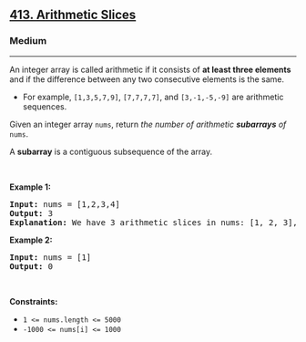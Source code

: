 <h2><a href="https://leetcode.com/problems/arithmetic-slices/">413. Arithmetic Slices</a></h2><h3>Medium</h3><hr><div style="user-select: auto;"><p style="user-select: auto;">An integer array is called arithmetic if it consists of <strong style="user-select: auto;">at least three elements</strong> and if the difference between any two consecutive elements is the same.</p>

<ul style="user-select: auto;">
	<li style="user-select: auto;">For example, <code style="user-select: auto;">[1,3,5,7,9]</code>, <code style="user-select: auto;">[7,7,7,7]</code>, and <code style="user-select: auto;">[3,-1,-5,-9]</code> are arithmetic sequences.</li>
</ul>

<p style="user-select: auto;">Given an integer array <code style="user-select: auto;">nums</code>, return <em style="user-select: auto;">the number of arithmetic <strong style="user-select: auto;">subarrays</strong> of</em> <code style="user-select: auto;">nums</code>.</p>

<p style="user-select: auto;">A <strong style="user-select: auto;">subarray</strong> is a contiguous subsequence of the array.</p>

<p style="user-select: auto;">&nbsp;</p>
<p style="user-select: auto;"><strong class="example" style="user-select: auto;">Example 1:</strong></p>

<pre style="position: relative; user-select: auto;"><strong style="user-select: auto;">Input:</strong> nums = [1,2,3,4]
<strong style="user-select: auto;">Output:</strong> 3
<strong style="user-select: auto;">Explanation:</strong> We have 3 arithmetic slices in nums: [1, 2, 3], [2, 3, 4] and [1,2,3,4] itself.
<div class="open_grepper_editor" title="Edit &amp; Save To Grepper" style="user-select: auto;"></div></pre>

<p style="user-select: auto;"><strong class="example" style="user-select: auto;">Example 2:</strong></p>

<pre style="position: relative; user-select: auto;"><strong style="user-select: auto;">Input:</strong> nums = [1]
<strong style="user-select: auto;">Output:</strong> 0
<div class="open_grepper_editor" title="Edit &amp; Save To Grepper" style="user-select: auto;"></div></pre>

<p style="user-select: auto;">&nbsp;</p>
<p style="user-select: auto;"><strong style="user-select: auto;">Constraints:</strong></p>

<ul style="user-select: auto;">
	<li style="user-select: auto;"><code style="user-select: auto;">1 &lt;= nums.length &lt;= 5000</code></li>
	<li style="user-select: auto;"><code style="user-select: auto;">-1000 &lt;= nums[i] &lt;= 1000</code></li>
</ul>
</div>